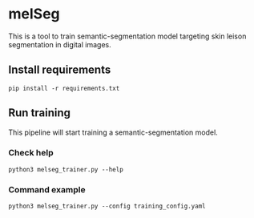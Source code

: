 # melSeg
This is a tool to train semantic-segmentation model targeting skin leison segmentation in digital images.

## Install requirements
`pip install -r requirements.txt`

## Run training
This pipeline will start training a semantic-segmentation model.

### Check help
`python3 melseg_trainer.py --help`

### Command example
`python3 melseg_trainer.py --config training_config.yaml`
